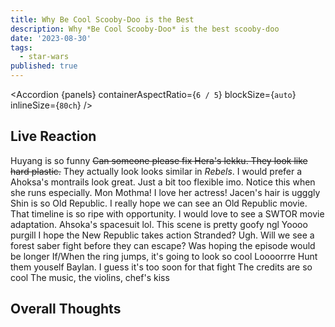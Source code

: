 ```yaml
---
title: Why Be Cool Scooby-Doo is the Best
description: Why *Be Cool Scooby-Doo* is the best scooby-doo
date: '2023-08-30'
tags:
  - star-wars
published: true
---
```


<script lang="ts" context="module">
import Accordion from '$components/Accordion.svelte';
import ahsokaImage from '$images/ahsoka/ahsoka-image.jpg?h=100;200;400&w=200;400;700&fit=cover&as=run';
import ahsokaOGImage from '$images/ahsoka/ahsoka-image.jpg?b64';
import ahsoka from '$images/ahsoka/character-poster-ahsoka.jpg?as=run';
import hera from '$images/ahsoka/character-poster-hera.jpg?as=run';
import sabine from '$images/ahsoka/character-poster-sabine.jpg?as=run';
import baylan from '$images/ahsoka/character-poster-baylan.jpg?as=run';
import shin from '$images/ahsoka/character-poster-shin.jpg?as=run';
import morgan from '$images/ahsoka/character-poster-morgan.jpg?as=run';
metadata.featuredImage = ahsokaImage;
metadata.ogImage = ahsokaOGImage;

const panels = [
  { panelSrc: ahsoka, alt: `Ahsoka's character poster`, title: 'Ahsoka', text: 'Ahsoka is perfectly realized by Rosario Dawson' },
  { panelSrc: hera, alt: `Hera character poster`, title: 'Hera', text: 'Hera is such a team mom. Her lekku look a bit fake though.' },
  { panelSrc: sabine, alt: `Sabine's character poster`, title: 'Sabine', text: `I think the actress does a great job. I wish she hadn't cut her hair, but I understand why she did.` },
  { panelSrc: baylan, alt: `Baylan's character poster`, title: 'Baylan', text: `Rip Ray. He's done a great job and will be missed.` },
  { panelSrc: shin, alt: `Shin's character poster`, title: 'Shin', text: `She looks a bit how I imagine Zannah.` },
  { panelSrc: morgan, alt: `Lady Morgan's character poster`, title: 'Lady Morgan', text: `I love seeing the return of Lady Morgan` },
  ]

</script>

<Accordion {panels} containerAspectRatio={`6 / 5`} blockSize={`auto`} inlineSize={`80ch`} />

## Live Reaction

Huyang is so funny
~~Can someone please fix Hera's lekku. They look like hard plastic.~~ They actually look looks similar in _Rebels_. I would prefer a
Ahoksa's montrails look great. Just a bit too flexible imo. Notice this when she runs especially.
Mon Mothma! I love her actress!
Jacen's hair is ugggly
Shin is so Old Republic. I really hope we can see an Old Republic movie. That timeline is so ripe with opportunity. I would love to see a SWTOR movie adaptation.
Ahsoka's spacesuit lol.
This scene is pretty goofy ngl
Yoooo purgill
I hope the New Republic takes action
Stranded? Ugh.
Will we see a forest saber fight before they can escape?
Was hoping the episode would be longer
If/When the ring jumps, it's going to look so cool
Loooorrre
Hunt them youself Baylan. I guess it's too soon for that fight
The credits are so cool
The music, the violins, chef's kiss

## Overall Thoughts
